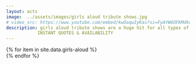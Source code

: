 ```yaml
---
layout: acts
image:  ../assets/images/girls aloud tribute shows.jpg
# video_src: https://www.youtube.com/embed/kwOaqwIyKas?si=FyAYW6OFKMdkuAjb
description: girls aloud tribute shows are a huge hit for all types of events. Re-live the music of girls aloud as it is brought to life from scotbase entertainments girls aloud tribute  acts. with exceptional live vocals and harmonies so close to the real thing - hearing is believing.all these bands boast fabulous costumes,  have amazing dance routines, and come with brilliant sound systems, professional light shows and backdrops. <hr>
            INSTANT QUOTES & AVAILABILITY
---
```


<div class="row mt-4">
  {% for item in site.data.girls-aloud %}
    <div class="col-md-4 mb-5">
      <div class="card border-0 shadow h-100">
        <a href="/acts/{{ item.title | slugify }}">
          <img class="card-img-top" src="{{ item.image_src }}" alt="" />
        </a>
      </div>
    </div>
  {% endfor %}
</div>